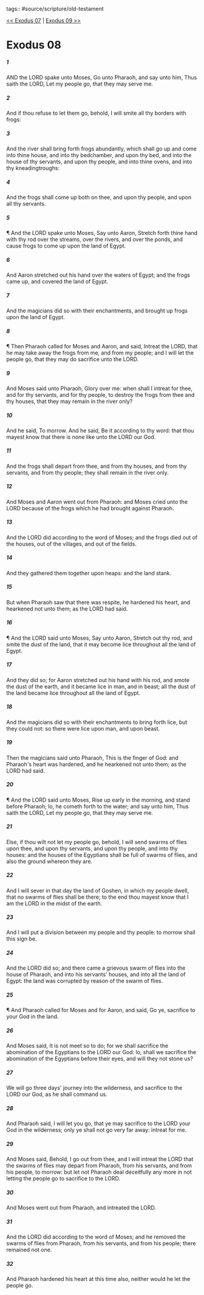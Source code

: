 tags:: #source/scripture/old-testament

[<< Exodus 07](old-testament/02_Exodus/Exodus_07.md) | [Exodus 09 >>](old-testament/02_Exodus/Exodus_09.md)

# Exodus 08

##### 1

AND the LORD spake unto Moses, Go unto Pharaoh, and say unto him, Thus saith the LORD, Let my people go, that they may serve me.

##### 2

And if thou refuse to let them go, behold, I will smite all thy borders with frogs:

##### 3

And the river shall bring forth frogs abundantly, which shall go up and come into thine house, and into thy bedchamber, and upon thy bed, and into the house of thy servants, and upon thy people, and into thine ovens, and into thy kneadingtroughs:

##### 4

And the frogs shall come up both on thee, and upon thy people, and upon all thy servants.

##### 5

¶ And the LORD spake unto Moses, Say unto Aaron, Stretch forth thine hand with thy rod over the streams, over the rivers, and over the ponds, and cause frogs to come up upon the land of Egypt.

##### 6

And Aaron stretched out his hand over the waters of Egypt; and the frogs came up, and covered the land of Egypt.

##### 7

And the magicians did so with their enchantments, and brought up frogs upon the land of Egypt.

##### 8

¶ Then Pharaoh called for Moses and Aaron, and said, Intreat the LORD, that he may take away the frogs from me, and from my people; and I will let the people go, that they may do sacrifice unto the LORD.

##### 9

And Moses said unto Pharaoh, Glory over me: when shall I intreat for thee, and for thy servants, and for thy people, to destroy the frogs from thee and thy houses, that they may remain in the river only?

##### 10

And he said, To morrow. And he said, Be it according to thy word: that thou mayest know that there is none like unto the LORD our God.

##### 11

And the frogs shall depart from thee, and from thy houses, and from thy servants, and from thy people; they shall remain in the river only.

##### 12

And Moses and Aaron went out from Pharaoh: and Moses cried unto the LORD because of the frogs which he had brought against Pharaoh.

##### 13

And the LORD did according to the word of Moses; and the frogs died out of the houses, out of the villages, and out of the fields.

##### 14

And they gathered them together upon heaps: and the land stank.

##### 15

But when Pharaoh saw that there was respite, he hardened his heart, and hearkened not unto them; as the LORD had said.

##### 16

¶ And the LORD said unto Moses, Say unto Aaron, Stretch out thy rod, and smite the dust of the land, that it may become lice throughout all the land of Egypt.

##### 17

And they did so; for Aaron stretched out his hand with his rod, and smote the dust of the earth, and it became lice in man, and in beast; all the dust of the land became lice throughout all the land of Egypt.

##### 18

And the magicians did so with their enchantments to bring forth lice, but they could not: so there were lice upon man, and upon beast.

##### 19

Then the magicians said unto Pharaoh, This is the finger of God: and Pharaoh's heart was hardened, and he hearkened not unto them; as the LORD had said.

##### 20

¶ And the LORD said unto Moses, Rise up early in the morning, and stand before Pharaoh; lo, he cometh forth to the water; and say unto him, Thus saith the LORD, Let my people go, that they may serve me.

##### 21

Else, if thou wilt not let my people go, behold, I will send swarms of flies upon thee, and upon thy servants, and upon thy people, and into thy houses: and the houses of the Egyptians shall be full of swarms of flies, and also the ground whereon they are.

##### 22

And I will sever in that day the land of Goshen, in which my people dwell, that no swarms of flies shall be there; to the end thou mayest know that I am the LORD in the midst of the earth.

##### 23

And I will put a division between my people and thy people: to morrow shall this sign be.

##### 24

And the LORD did so; and there came a grievous swarm of flies into the house of Pharaoh, and into his servants' houses, and into all the land of Egypt: the land was corrupted by reason of the swarm of flies.

##### 25

¶ And Pharaoh called for Moses and for Aaron, and said, Go ye, sacrifice to your God in the land.

##### 26

And Moses said, It is not meet so to do; for we shall sacrifice the abomination of the Egyptians to the LORD our God: lo, shall we sacrifice the abomination of the Egyptians before their eyes, and will they not stone us?

##### 27

We will go three days' journey into the wilderness, and sacrifice to the LORD our God, as he shall command us.

##### 28

And Pharaoh said, I will let you go, that ye may sacrifice to the LORD your God in the wilderness; only ye shall not go very far away: intreat for me.

##### 29

And Moses said, Behold, I go out from thee, and I will intreat the LORD that the swarms of flies may depart from Pharaoh, from his servants, and from his people, to morrow: but let not Pharaoh deal deceitfully any more in not letting the people go to sacrifice to the LORD.

##### 30

And Moses went out from Pharaoh, and intreated the LORD.

##### 31

And the LORD did according to the word of Moses; and he removed the swarms of flies from Pharaoh, from his servants, and from his people; there remained not one.

##### 32

And Pharaoh hardened his heart at this time also, neither would he let the people go.
